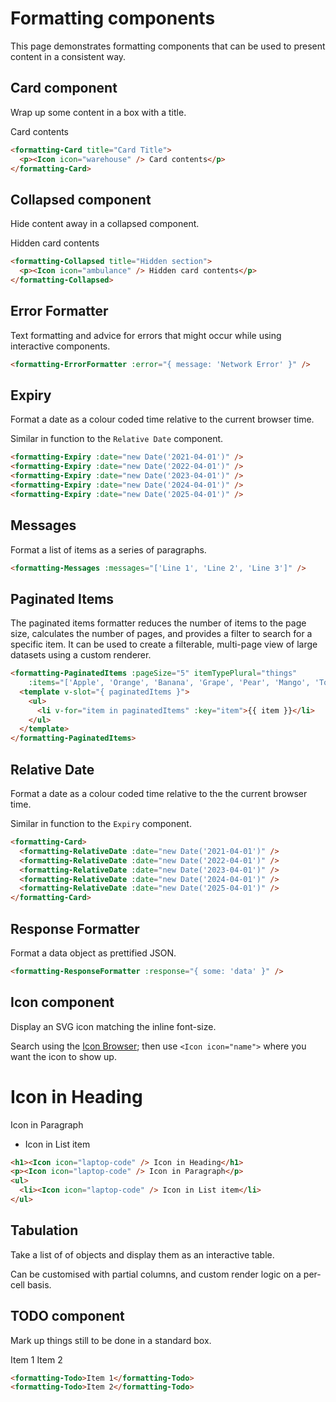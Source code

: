 # Formatting components

This page demonstrates formatting components that can be used to present content in a consistent way.

## Card component

Wrap up some content in a box with a title.

<formatting-Card title="Card Title">
  <p><Icon icon="warehouse" /> Card contents</p>
</formatting-Card>

```html
<formatting-Card title="Card Title">
  <p><Icon icon="warehouse" /> Card contents</p>
</formatting-Card>
```

## Collapsed component

Hide content away in a collapsed component.

<formatting-Collapsed title="Section title">
  <p><Icon icon="ambulance" /> Hidden card contents</p>
</formatting-Collapsed>

```html
<formatting-Collapsed title="Hidden section">
  <p><Icon icon="ambulance" /> Hidden card contents</p>
</formatting-Collapsed>
```

## Error Formatter

Text formatting and advice for errors that might occur while using interactive components.

<formatting-ErrorFormatter :error="{ message: 'Network Error' }" />

```html
<formatting-ErrorFormatter :error="{ message: 'Network Error' }" />
```

## Expiry

Format a date as a colour coded time relative to the current browser time.

Similar in function to the `Relative Date` component.

<formatting-Expiry :date="new Date('2021-04-01')" />
<formatting-Expiry :date="new Date('2022-04-01')" />
<formatting-Expiry :date="new Date('2023-04-01')" />
<formatting-Expiry :date="new Date('2024-04-01')" />
<formatting-Expiry :date="new Date('2025-04-01')" />

```html
<formatting-Expiry :date="new Date('2021-04-01')" />
<formatting-Expiry :date="new Date('2022-04-01')" />
<formatting-Expiry :date="new Date('2023-04-01')" />
<formatting-Expiry :date="new Date('2024-04-01')" />
<formatting-Expiry :date="new Date('2025-04-01')" />
```

## Messages

Format a list of items as a series of paragraphs.

<formatting-Messages :messages="['Line 1', 'Line 2', 'Line 3']" />

```html
<formatting-Messages :messages="['Line 1', 'Line 2', 'Line 3']" />
```

## Paginated Items

The paginated items formatter reduces the number of items to the page size, calculates the number of pages, and provides a filter to search for a specific item. It can be used to create a filterable, multi-page view of large datasets using a custom renderer.

<formatting-PaginatedItems :pageSize="5" itemTypePlural="things"
    :items="['Apple', 'Orange', 'Banana', 'Grape', 'Pear', 'Mango', 'Tomato', 'Carrot', 'Peas']">
  <template v-slot="{ paginatedItems }">
    <ul>
      <li v-for="item in paginatedItems" :key="item">{{ item }}</li>
    </ul>
  </template>
</formatting-PaginatedItems>

```html
<formatting-PaginatedItems :pageSize="5" itemTypePlural="things"
    :items="['Apple', 'Orange', 'Banana', 'Grape', 'Pear', 'Mango', 'Tomato', 'Carrot', 'Peas']">
  <template v-slot="{ paginatedItems }">
    <ul>
      <li v-for="item in paginatedItems" :key="item">{{ item }}</li>
    </ul>
  </template>
</formatting-PaginatedItems>
```

## Relative Date

Format a date as a colour coded time relative to the the current browser time.

Similar in function to the `Expiry` component.

<formatting-Card>
  <formatting-RelativeDate :date="new Date('2021-04-01')" />
  <formatting-RelativeDate :date="new Date('2022-04-01')" />
  <formatting-RelativeDate :date="new Date('2023-04-01')" />
  <formatting-RelativeDate :date="new Date('2024-04-01')" />
  <formatting-RelativeDate :date="new Date('2025-04-01')" />
</formatting-Card>

```html
<formatting-Card>
  <formatting-RelativeDate :date="new Date('2021-04-01')" />
  <formatting-RelativeDate :date="new Date('2022-04-01')" />
  <formatting-RelativeDate :date="new Date('2023-04-01')" />
  <formatting-RelativeDate :date="new Date('2024-04-01')" />
  <formatting-RelativeDate :date="new Date('2025-04-01')" />
</formatting-Card>
```

## Response Formatter

Format a data object as prettified JSON.

<formatting-ResponseFormatter :response="{ some: 'data' }" />

```html
<formatting-ResponseFormatter :response="{ some: 'data' }" />
```

## Icon component

Display an SVG icon matching the inline font-size.

Search using the [Icon Browser](./01-icon-browser.md); then use `<Icon icon="name">` where you want the icon to show up. 

<h1><Icon icon="laptop-code" /> Icon in Heading</h1>
<p><Icon icon="laptop-code" /> Icon in Paragraph</p>
<ul>
  <li><Icon icon="laptop-code" /> Icon in List item</li>
</ul>

```html
<h1><Icon icon="laptop-code" /> Icon in Heading</h1>
<p><Icon icon="laptop-code" /> Icon in Paragraph</p>
<ul>
  <li><Icon icon="laptop-code" /> Icon in List item</li>
</ul>
```

## Tabulation

Take a list of of objects and display them as an interactive table.

Can be customised with partial columns, and custom render logic on a per-cell basis.

<formatting-Tabulation :items="[
    { name: 'Apple', type: 'Fruit', qty: 30 },
    { name: 'Banana', type: 'Fruit', qty: 12 },
    { name: 'Potato', type: 'Vetagable', qty: 67 },
    { name: 'Carrot', type: 'Vegetable', qty: 134 }]" />

## TODO component

Mark up things still to be done in a standard box.

<formatting-Todo>Item 1</formatting-Todo>
<formatting-Todo>Item 2</formatting-Todo>

```html
<formatting-Todo>Item 1</formatting-Todo>
<formatting-Todo>Item 2</formatting-Todo>
```
